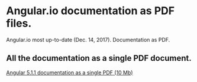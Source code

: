 # Angular.io documentation as PDF files.

Angular.io most up-to-date (Dec. 14, 2017). Documentation as PDF.

## All the documentation as a single PDF document.

[Angular 5.1.1 documentation as a single PDF (10 Mb)](https://github.com/nblavoie/angular-documentation-pdf/blob/master/Angular_5.1.1_documentation.pdf)